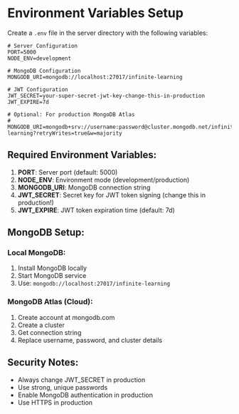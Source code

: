 # Environment Variables Setup

Create a `.env` file in the server directory with the following variables:

```env
# Server Configuration
PORT=5000
NODE_ENV=development

# MongoDB Configuration
MONGODB_URI=mongodb://localhost:27017/infinite-learning

# JWT Configuration
JWT_SECRET=your-super-secret-jwt-key-change-this-in-production
JWT_EXPIRE=7d

# Optional: For production MongoDB Atlas
# MONGODB_URI=mongodb+srv://username:password@cluster.mongodb.net/infinite-learning?retryWrites=true&w=majority
```

## Required Environment Variables:

1. **PORT**: Server port (default: 5000)
2. **NODE_ENV**: Environment mode (development/production)
3. **MONGODB_URI**: MongoDB connection string
4. **JWT_SECRET**: Secret key for JWT token signing (change this in production!)
5. **JWT_EXPIRE**: JWT token expiration time (default: 7d)

## MongoDB Setup:

### Local MongoDB:

1. Install MongoDB locally
2. Start MongoDB service
3. Use: `mongodb://localhost:27017/infinite-learning`

### MongoDB Atlas (Cloud):

1. Create account at mongodb.com
2. Create a cluster
3. Get connection string
4. Replace username, password, and cluster details

## Security Notes:

- Always change JWT_SECRET in production
- Use strong, unique passwords
- Enable MongoDB authentication in production
- Use HTTPS in production
